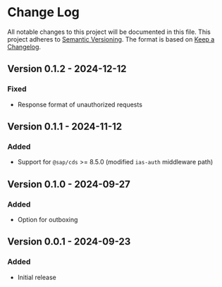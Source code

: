 # Change Log

All notable changes to this project will be documented in this file.
This project adheres to [Semantic Versioning](http://semver.org/).
The format is based on [Keep a Changelog](http://keepachangelog.com/).

## Version 0.1.2 - 2024-12-12

### Fixed

- Response format of unauthorized requests

## Version 0.1.1 - 2024-11-12

### Added

- Support for `@sap/cds` >= 8.5.0 (modified `ias-auth` middleware path)

## Version 0.1.0 - 2024-09-27

### Added

- Option for outboxing

## Version 0.0.1 - 2024-09-23

### Added

- Initial release
